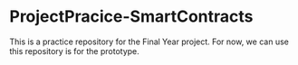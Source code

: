 # ProjectPracice-SmartContracts
This is a practice repository for the Final Year project. For now, we can use this repository is for the prototype.
